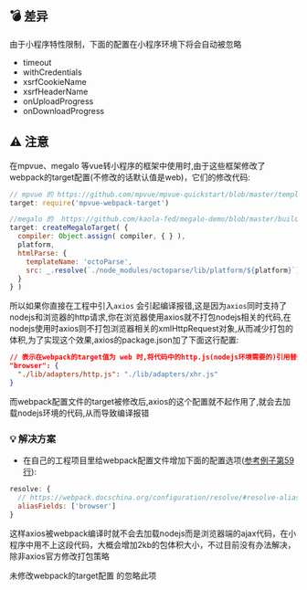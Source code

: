 ## :bomb: 差异
由于小程序特性限制，下面的配置在小程序环境下将会自动被忽略

- timeout
- withCredentials
- xsrfCookieName
- xsrfHeaderName
- onUploadProgress
- onDownloadProgress



## :warning: 注意
在mpvue、megalo 等vue转小程序的框架中使用时,由于这些框架修改了webpack的target配置(不修改的话默认值是web)，它们的修改代码:
```js
// mpvue 的 https://github.com/mpvue/mpvue-quickstart/blob/master/template/build/webpack.base.conf.js
target: require('mpvue-webpack-target')
```
```js
//megalo 的  https://github.com/kaola-fed/megalo-demo/blob/master/build/createBaseConfig.js
target: createMegaloTarget( {
  compiler: Object.assign( compiler, { } ),
  platform,
  htmlParse: {
    templateName: 'octoParse',
    src: _.resolve(`./node_modules/octoparse/lib/platform/${platform}`)
  }
} )
```
所以如果你直接在工程中引入```axios``` 会引起编译报错,这是因为```axios```同时支持了nodejs和浏览器的http请求,你在浏览器使用axios就不打包nodejs相关的代码,在nodejs使用时axios则不打包浏览器相关的xmlHttpRequest对象,从而减少打包的体积,为了实现这个效果,axios的package.json加了下面这行配置:
```json
// 表示在webpack的target值为 web 时,将代码中的http.js(nodejs环境需要的)引用替换成xhr.js(浏览器环境需要的),从而实现只打包相关平台代码的作用
"browser": {
  "./lib/adapters/http.js": "./lib/adapters/xhr.js"
}
```
而webpack配置文件的target被修改后,axios的这个配置就不起作用了,就会去加载nodejs环境的代码,从而导致编译报错
### :bulb: 解决方案
- 在自己的工程项目里给webpack配置文件增加下面的配置选项([参考例子第59行](https://github.com/bigmeow/axios-miniprogram-adapter/blob/master/demo/miniprograme-example/build/createBaseConfig.js)):
```js
resolve: {
  // https://webpack.docschina.org/configuration/resolve/#resolve-aliasfields 告诉weboack在target被修改后可以尝试去查找下package.json的browser字段
  aliasFields: ['browser']
}
```
这样axios被webpack编译时就不会去加载nodejs而是浏览器端的ajax代码，在小程序中用不上这段代码，大概会增加2kb的包体积大小，不过目前没有办法解决，除非axios官方修改打包策略

未修改webpack的target配置 的忽略此项

